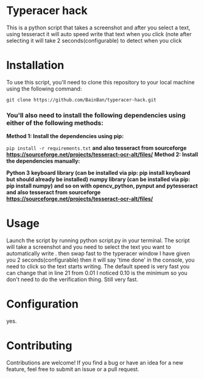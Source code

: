 # Typeracer hack
This is a python script that takes a screenshot and after you select a text, using tesseract it will auto speed write that text when you click (note after selecting it will take 2 seconds(configurable) to detect when you click
# Installation
To use this script, you'll need to clone this repository to your local machine using the following command:

```git clone https://github.com/BainBan/typeracer-hack.git```

### You'll also need to install the following dependencies using either of the following methods:

**Method 1: Install the dependencies using pip:**

```pip install -r requirements.txt```
**and also tesseract from sourceforge https://sourceforge.net/projects/tesseract-ocr-alt/files/**
**Method 2: Install the dependencies manually:**

**Python 3**
**keyboard library (can be installed via pip: pip install keyboard but should already be installed)**
**numpy library (can be installed via pip: pip install numpy) and so on with opencv_python, pynput and pytesseract and also tesseract from sourceforge https://sourceforge.net/projects/tesseract-ocr-alt/files/**
# Usage
Launch the script by running python script.py in your terminal.
The script will take a screenshot and you need to select the text you want to automatically write .
then swap fast to the typeracer window I have given you 2 seconds(configurable) then it will say 'time done' in the console, you need to click so the text starts writing. The default speed is very fast you can change that in line 21 from 0.01 I noticed 0.10 is the minimum so you don't need to do the verification thing. Still very fast.

# Configuration
yes.

# Contributing
Contributions are welcome! If you find a bug or have an idea for a new feature, feel free to submit an issue or a pull request.
